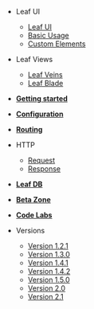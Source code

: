 * Leaf UI
	* [Leaf UI](2.1/views/ui/)
	* [Basic Usage](2.1/views/ui/basic-usage)
	* [Custom Elements](2.1/views/ui/custom-elements)

* Leaf Views
	* [Leaf Veins](2.1/views/veins.md)
	* [Leaf Blade](2.1/views/blade.md)

* [**Getting started**](2.1/intro/)

* [**Configuration**](2.1/config/)

* [**Routing**](2.1/routing/)

* HTTP
	* [Request](2.1/http/request.md)
	* [Response](2.1/http/response.md)

* [**Leaf DB**](2.1/database/)

* [**Beta Zone**](2.1/beta-zone/)

* [**Code Labs**](codelabs/)
	
* Versions
	* [Version 1.2.1](https://leaf-docs.netlify.com/v1.2.1/index.html)
	* [Version 1.3.0](https://leaf-docs.netlify.com/v1.3.0/index.html)
	* [Version 1.4.1](https://leaf-docs.netlify.com/v1.4.1/index.html)
	* [Version 1.4.2](https://leaf-docs.netlify.com/v1.4.2/index.html)
	* [Version 1.5.0](https://leaf-docs.netlify.com/v1.5.0/index.html)
	* [Version 2.0](2.0/)
	* [Version 2.1](2.1/)
